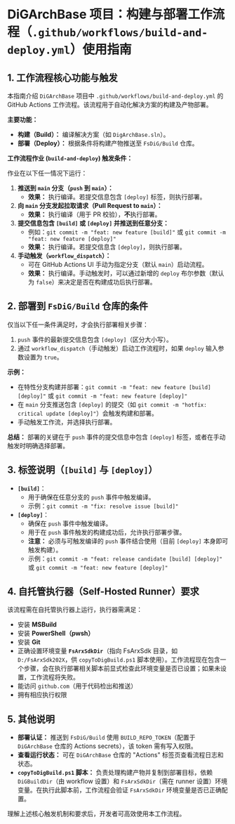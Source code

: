# DiGArchBase 项目：构建与部署工作流程（`.github/workflows/build-and-deploy.yml`）使用指南

## 1. 工作流程核心功能与触发

本指南介绍 `DiGArchBase` 项目中 `.github/workflows/build-and-deploy.yml` 的 GitHub Actions 工作流程。该流程用于自动化解决方案的构建及产物部署。

**主要功能：**
*   **构建（Build）：** 编译解决方案（如 `DigArchBase.sln`）。
*   **部署（Deploy）：** 根据条件将构建产物推送至 `FsDiG/Build` 仓库。

**工作流程作业 (`build-and-deploy`) 触发条件：**

作业在以下任一情况下运行：
1.  **推送到 `main` 分支（`push` 到 `main`）：**
    *   **效果：** 执行编译。若提交信息包含 `[deploy]` 标签，则执行部署。
2.  **向 `main` 分支发起拉取请求（Pull Request to `main`）：**
    *   **效果：** 执行编译（用于 PR 校验），**不**执行部署。
3.  **提交信息包含 `[build]` 或 `[deploy]` 并推送到任意分支：**
    *   例如：`git commit -m "feat: new feature [build]"` 或 `git commit -m "feat: new feature [deploy]"`
    *   **效果：** 执行编译。若提交信息含 `[deploy]`，则执行部署。
4.  **手动触发（`workflow_dispatch`）：**
    *   可在 GitHub Actions UI 手动为指定分支（默认 `main`）启动流程。
    *   **效果：** 执行编译。手动触发时，可以通过新增的 `deploy` 布尔参数（默认为 `false`）来决定是否在构建成功后执行部署。

## 2. 部署到 `FsDiG/Build` 仓库的条件

仅当以下任一条件满足时，才会执行部署相关步骤：
1.  `push` 事件的最新提交信息包含 `[deploy]`（区分大小写）。
2.  通过 `workflow_dispatch`（手动触发）启动工作流程时，如果 `deploy` 输入参数设置为 `true`。

**示例：**
*   在特性分支构建并部署：`git commit -m "feat: new feature [build] [deploy]"` 或 `git commit -m "feat: new feature [deploy]"`
*   在 `main` 分支推送包含 `[deploy]` 的提交（如 `git commit -m "hotfix: critical update [deploy]"`）会触发构建和部署。
*   手动触发工作流，并选择执行部署。

**总结：** 部署的关键在于 `push` 事件的提交信息中包含 `[deploy]` 标签，或者在手动触发时明确选择部署。

## 3. 标签说明（`[build]` 与 `[deploy]`）

*   **`[build]`**：
    *   用于确保在任意分支的 `push` 事件中触发编译。
    *   示例：`git commit -m "fix: resolve issue [build]"`
*   **`[deploy]`**：
    *   确保在 `push` 事件中触发编译。
    *   用于在 `push` 事件触发的构建成功后，允许执行部署步骤。
    *   **注意：** 必须与可触发编译的 `push` 事件结合使用（目前 `[deploy]` 本身即可触发构建）。
    *   示例：`git commit -m "feat: release candidate [build] [deploy]"` 或 `git commit -m "feat: new feature [deploy]"`

## 4. 自托管执行器（Self-Hosted Runner）要求

该流程需在自托管执行器上运行，执行器需满足：
*   安装 **MSBuild**
*   安装 **PowerShell（pwsh）**
*   安装 **Git**
*   正确设置环境变量 **`FsArxSdkDir`**（指向 FsArxSdk 目录，如 `D:/FsArxSdk202X`，供 `copyToDigBuild.ps1` 脚本使用）。工作流程现在包含一个步骤，会在执行部署相关脚本前显式检查此环境变量是否已设置；如果未设置，工作流程将失败。
*   能访问 `github.com`（用于代码检出和推送）
*   拥有相应执行权限

## 5. 其他说明

*   **部署认证：** 推送到 `FsDiG/Build` 使用 `BUILD_REPO_TOKEN`（配置于 `DiGArchBase` 仓库的 Actions secrets），该 token 需有写入权限。
*   **查看运行状态：** 可在 `DiGArchBase` 仓库的 "Actions" 标签页查看流程日志和状态。
*   **`copyToDigBuild.ps1` 脚本：** 负责处理构建产物并复制到部署目标，依赖 `DiGBuildDir`（由 workflow 设置）和 `FsArxSdkDir`（需在 runner 设置）环境变量。在执行此脚本前，工作流程会验证 `FsArxSdkDir` 环境变量是否已正确配置。

理解上述核心触发机制和要求后，开发者可高效使用本工作流程。